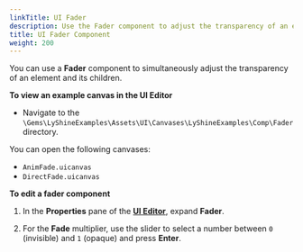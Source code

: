 ```yaml
---
linkTitle: UI Fader
description: Use the Fader component to adjust the transparency of an element and its children.
title: UI Fader Component
weight: 200
---
```


You can use a **Fader** component to simultaneously adjust the transparency of an element and its children.

**To view an example canvas in the UI Editor**

+ Navigate to the `\Gems\LyShineExamples\Assets\UI\Canvases\LyShineExamples\Comp\Fader` directory.

You can open the following canvases:
+ `AnimFade.uicanvas`
+ `DirectFade.uicanvas`

**To edit a fader component**

1. In the **Properties** pane of the [**UI Editor**](/docs/user-guide/interactivity/user-interface/editor), expand **Fader**.

1. For the **Fade** multiplier, use the slider to select a number between `0` (invisible) and `1` (opaque) and press **Enter**.
